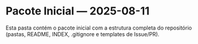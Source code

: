 # Pacote Inicial — 2025-08-11

Esta pasta contém o pacote inicial com a estrutura completa do repositório (pastas, README, INDEX, .gitignore e templates de Issue/PR).
